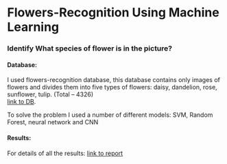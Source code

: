 # Flowers-Recognition Using Machine Learning

### Identify What species of flower is in the picture?
#### Database:
I used flowers-recognition database, this database contains only images of flowers and divides them into five types of flowers: daisy, dandelion, rose, sunflower, tulip. (Total – 4326)
<br>
[link to DB](https://www.kaggle.com/prasunroy/natural-images).

To solve the problem I used a number of different models: SVM, Random Forest, neural network and CNN

#### Results:
For details of all the results: 
[link to report](report.pdf)
